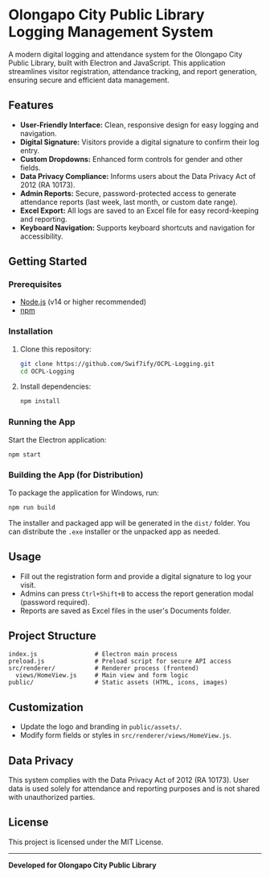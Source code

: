 # Olongapo City Public Library Logging Management System

A modern digital logging and attendance system for the Olongapo City Public Library, built with Electron and JavaScript. This application streamlines visitor registration, attendance tracking, and report generation, ensuring secure and efficient data management.

## Features

-   **User-Friendly Interface:** Clean, responsive design for easy logging and navigation.
-   **Digital Signature:** Visitors provide a digital signature to confirm their log entry.
-   **Custom Dropdowns:** Enhanced form controls for gender and other fields.
-   **Data Privacy Compliance:** Informs users about the Data Privacy Act of 2012 (RA 10173).
-   **Admin Reports:** Secure, password-protected access to generate attendance reports (last week, last month, or custom date range).
-   **Excel Export:** All logs are saved to an Excel file for easy record-keeping and reporting.
-   **Keyboard Navigation:** Supports keyboard shortcuts and navigation for accessibility.

## Getting Started

### Prerequisites

-   [Node.js](https://nodejs.org/) (v14 or higher recommended)
-   [npm](https://www.npmjs.com/)

### Installation

1. Clone this repository:
    ```sh
    git clone https://github.com/Swif7ify/OCPL-Logging.git
    cd OCPL-Logging
    ```
2. Install dependencies:
    ```sh
    npm install
    ```

### Running the App

Start the Electron application:

```sh
npm start
```

### Building the App (for Distribution)

To package the application for Windows, run:

```sh
npm run build
```

The installer and packaged app will be generated in the `dist/` folder. You can distribute the `.exe` installer or the unpacked app as needed.

## Usage

-   Fill out the registration form and provide a digital signature to log your visit.
-   Admins can press `Ctrl+Shift+B` to access the report generation modal (password required).
-   Reports are saved as Excel files in the user's Documents folder.

## Project Structure

```
index.js                # Electron main process
preload.js              # Preload script for secure API access
src/renderer/           # Renderer process (frontend)
  views/HomeView.js     # Main view and form logic
public/                 # Static assets (HTML, icons, images)
```

## Customization

-   Update the logo and branding in `public/assets/`.
-   Modify form fields or styles in `src/renderer/views/HomeView.js`.

## Data Privacy

This system complies with the Data Privacy Act of 2012 (RA 10173). User data is used solely for attendance and reporting purposes and is not shared with unauthorized parties.

## License

This project is licensed under the MIT License.

---

**Developed for Olongapo City Public Library**

